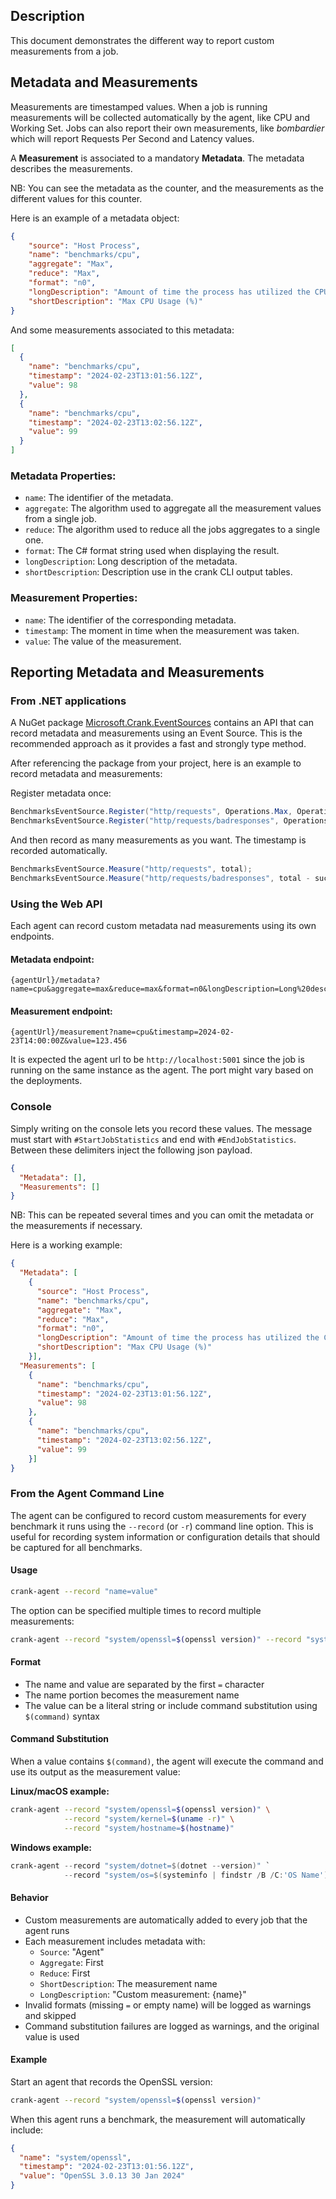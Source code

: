 ## Description

This document demonstrates the different way to report custom measurements from a job.

## Metadata and Measurements

Measurements are timestamped values. When a job is running measurements will be collected automatically by the agent, like
CPU and Working Set. Jobs can also report their own measurements, like _bombardier_ which will report Requests Per Second and 
Latency values.

A __Measurement__ is associated to a mandatory __Metadata__. The metadata describes the measurements.

NB: You can see the metadata as the counter, and the measurements as the different values for this counter.

Here is an example of a metadata object:

```json
{
    "source": "Host Process",
    "name": "benchmarks/cpu",
    "aggregate": "Max",
    "reduce": "Max",
    "format": "n0",
    "longDescription": "Amount of time the process has utilized the CPU out of 100%",
    "shortDescription": "Max CPU Usage (%)"
}
```

And some measurements associated to this metadata:

```json
[
  {
    "name": "benchmarks/cpu",
    "timestamp": "2024-02-23T13:01:56.12Z",
    "value": 98
  },
  {
    "name": "benchmarks/cpu",
    "timestamp": "2024-02-23T13:02:56.12Z",
    "value": 99
  }
]
```

### Metadata Properties:

- `name`: The identifier of the metadata.
- `aggregate`: The algorithm used to aggregate all the measurement values from a single job.
- `reduce`: The algorithm used to reduce all the jobs aggregates to a single one.
- `format`: The C# format string used when displaying the result.
- `longDescription`: Long description of the metadata.
- `shortDescription`: Description use in the crank CLI output tables.

### Measurement Properties:

- `name`: The identifier of the corresponding metadata.
- `timestamp`: The moment in time when the measurement was taken.
- `value`: The value of the measurement.

## Reporting Metadata and Measurements

### From .NET applications

A NuGet package [Microsoft.Crank.EventSources](https://www.nuget.org/packages/Microsoft.Crank.EventSources) contains an API that can record metadata and 
measurements using an Event Source. This is the recommended approach as it provides a fast and strongly type method.

After referencing the package from your project, here is an example to record metadata and measurements:

Register metadata once:

```c#
BenchmarksEventSource.Register("http/requests", Operations.Max, Operations.Sum, "Requests", "Total number of requests", "n0");
BenchmarksEventSource.Register("http/requests/badresponses", Operations.Max, Operations.Sum, "Bad responses", "Non-2xx or 3xx responses", "n0");
```

And then record as many measurements as you want. The timestamp is recorded automatically.

```c#
BenchmarksEventSource.Measure("http/requests", total);
BenchmarksEventSource.Measure("http/requests/badresponses", total - success);
```

### Using the Web API

Each agent can record custom metadata nad measurements using its own endpoints.

#### Metadata endpoint:

```
{agentUrl}/metadata?name=cpu&aggregate=max&reduce=max&format=n0&longDescription=Long%20description&shortDescription=Short%20description
```

#### Measurement endpoint:

```
{agentUrl}/measurement?name=cpu&timestamp=2024-02-23T14:00:00Z&value=123.456
```

It is expected the agent url to be `http://localhost:5001` since the job is running on the same instance as the agent. The port might vary based on the deployments.

### Console 

Simply writing on the console lets you record these values. The message must start with `#StartJobStatistics` and end with `#EndJobStatistics`.
Between these delimiters inject the following json payload.

```json
{
  "Metadata": [],
  "Measurements": []
}
```

NB: This can be repeated several times and you can omit the metadata or the measurements if necessary.

Here is a working example:

```json
{
  "Metadata": [
    {
      "source": "Host Process",
      "name": "benchmarks/cpu",
      "aggregate": "Max",
      "reduce": "Max",
      "format": "n0",
      "longDescription": "Amount of time the process has utilized the CPU out of 100%",
      "shortDescription": "Max CPU Usage (%)"
    }],
  "Measurements": [
    {
      "name": "benchmarks/cpu",
      "timestamp": "2024-02-23T13:01:56.12Z",
      "value": 98
    },
    {
      "name": "benchmarks/cpu",
      "timestamp": "2024-02-23T13:02:56.12Z",
      "value": 99
    }]
}
```

### From the Agent Command Line

The agent can be configured to record custom measurements for every benchmark it runs using the `--record` (or `-r`) command line option. This is useful for recording system information or configuration details that should be captured for all benchmarks.

#### Usage

```bash
crank-agent --record "name=value"
```

The option can be specified multiple times to record multiple measurements:

```bash
crank-agent --record "system/openssl=$(openssl version)" --record "system/kernel=$(uname -r)"
```

#### Format

- The name and value are separated by the first `=` character
- The name portion becomes the measurement name
- The value can be a literal string or include command substitution using `$(command)` syntax

#### Command Substitution

When a value contains `$(command)`, the agent will execute the command and use its output as the measurement value:

**Linux/macOS example:**
```bash
crank-agent --record "system/openssl=$(openssl version)" \
            --record "system/kernel=$(uname -r)" \
            --record "system/hostname=$(hostname)"
```

**Windows example:**
```powershell
crank-agent --record "system/dotnet=$(dotnet --version)" `
            --record "system/os=$(systeminfo | findstr /B /C:'OS Name')"
```

#### Behavior

- Custom measurements are automatically added to every job that the agent runs
- Each measurement includes metadata with:
  - `Source`: "Agent"
  - `Aggregate`: First
  - `Reduce`: First
  - `ShortDescription`: The measurement name
  - `LongDescription`: "Custom measurement: {name}"
- Invalid formats (missing `=` or empty name) will be logged as warnings and skipped
- Command substitution failures are logged as warnings, and the original value is used

#### Example

Start an agent that records the OpenSSL version:

```bash
crank-agent --record "system/openssl=$(openssl version)"
```

When this agent runs a benchmark, the measurement will automatically include:

```json
{
  "name": "system/openssl",
  "timestamp": "2024-02-23T13:01:56.12Z",
  "value": "OpenSSL 3.0.13 30 Jan 2024"
}
```
